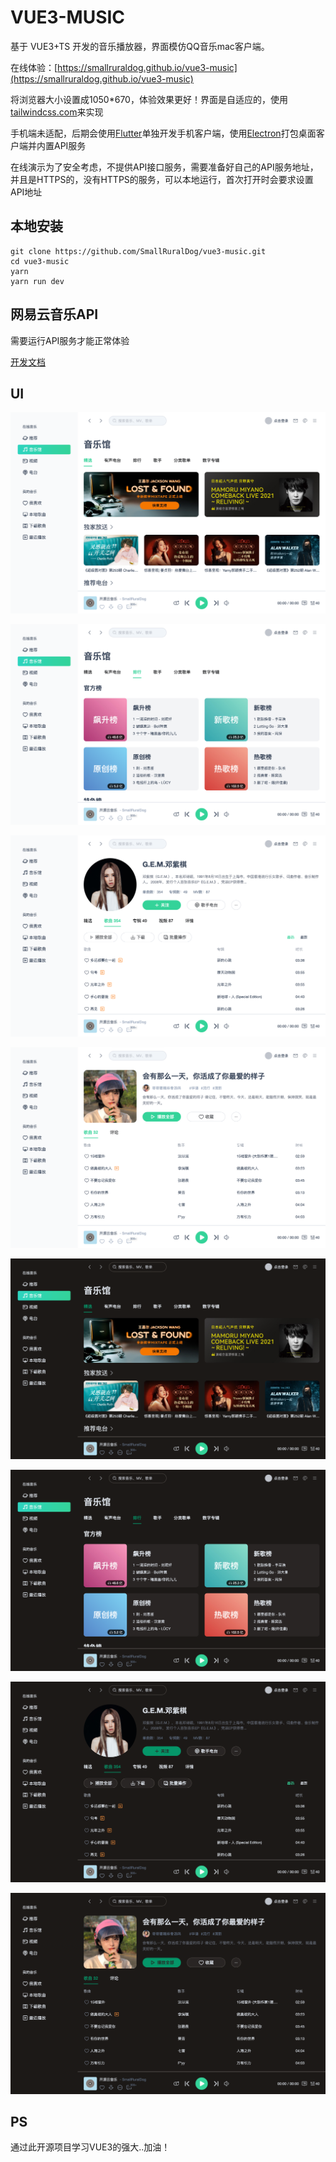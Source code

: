 

# VUE3-MUSIC

基于 VUE3+TS 开发的音乐播放器，界面模仿QQ音乐mac客户端。

在线体验：[https://smallruraldog.github.io/vue3-music](https://smallruraldog.github.io/vue3-music)

将浏览器大小设置成1050*670，体验效果更好！界面是自适应的，使用[tailwindcss.com](https://www.tailwindcss.com)来实现

手机端未适配，后期会使用[Flutter](https://flutter.dev)单独开发手机客户端，使用[Electron](https://www.electronjs.org)打包桌面客户端并内置API服务

在线演示为了安全考虑，不提供API接口服务，需要准备好自己的API服务地址，并且是HTTPS的，没有HTTPS的服务，可以本地运行，首次打开时会要求设置API地址


## 本地安装

```
git clone https://github.com/SmallRuralDog/vue3-music.git
cd vue3-music
yarn
yarn run dev
```

## 网易云音乐API

需要运行API服务才能正常体验

[开发文档](https://binaryify.github.io/NeteaseCloudMusicApi)


## UI



![image-20220310123410770](ui/image-20220310123410770.png)

![image-20220310123530635](ui/image-20220310123530635.png)

![image-20220310123634367](ui/image-20220310123634367.png)

![image-20220310123722684](ui/image-20220310123722684.png)

![image-20220310123456071](ui/image-20220310123456071.png)

![image-20220310123545606](ui/image-20220310123545606.png)

![image-20220310123650090](ui/image-20220310123650090.png)

![image-20220310123738142](ui/image-20220310123738142.png)

## PS

通过此开源项目学习VUE3的强大..加油！
